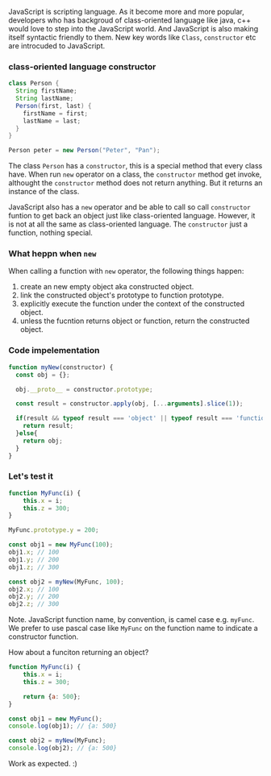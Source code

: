 JavaScript is scripting language. As it become more and more popular, developers who has backgroud of class-oriented language like java, c++ would love to step into the JavaScript world. And JavaScript is also making itself syntactic friendly to them. New key words like `Class`, `constructor` etc are introcuded to JavaScript.

### class-oriented language constructor
```Java
class Person {
  String firstName;
  String lastName;
  Person(first, last) {
    firstName = first;
    lastName = last;
  }
}

Person peter = new Person("Peter", "Pan");
```

The class `Person` has a `constructor`, this is a special method that every class have. When run `new` operator on a class, the `constructor` method get invoke, althought the `constructor` method does not return anything. But it returns an instance of the class.

JavaScript also has a `new` operator and be able to call so call `constructor` funtion to get back an object just like class-oriented language. However, it is not at all the same as class-oriented language. The `constructor` just a function, nothing special.

### What heppn when `new`
When calling a function with `new` operator, the following things happen:
1. create an new empty object aka constructed object.
2. link the constructed object's prototype to function prototype.
3. explicitly execute the function under the context of the constructed object.
4. unless the fucntion returns object or function, return the constructed object.

### Code impelementation
```javascript
function myNew(constructor) {
  const obj = {};

  obj.__proto__ = constructor.prototype;

  const result = constructor.apply(obj, [...arguments].slice(1));

  if(result && typeof result === 'object' || typeof result === 'function'){
    return result;
  }else{
    return obj;
  }
}
```

### Let's test it
```javascript
function MyFunc(i) {
    this.x = i;
    this.z = 300;
}

MyFunc.prototype.y = 200;

const obj1 = new MyFunc(100);
obj1.x; // 100
obj1.y; // 200
obj1.z; // 300

const obj2 = myNew(MyFunc, 100);
obj2.x; // 100
obj2.y; // 200
obj2.z; // 300
```
Note. JavaScript function name, by convention, is camel case e.g. `myFunc`. We prefer to use pascal case like `MyFunc` on the function name to indicate a constructor function.

How about a funciton returning an object?
```javascript
function MyFunc(i) {
    this.x = i;
    this.z = 300;

    return {a: 500};
}

const obj1 = new MyFunc();
console.log(obj1); // {a: 500}

const obj2 = myNew(MyFunc);
console.log(obj2); // {a: 500}
```
Work as expected. :)